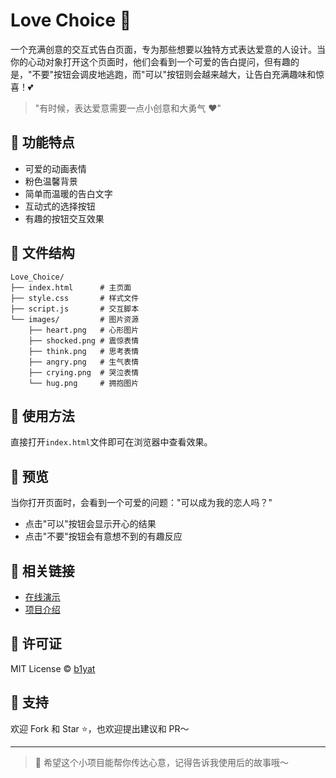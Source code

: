 # Love Choice 💝

一个充满创意的交互式告白页面，专为那些想要以独特方式表达爱意的人设计。当你的心动对象打开这个页面时，他们会看到一个可爱的告白提问，但有趣的是，"不要"按钮会调皮地逃跑，而"可以"按钮则会越来越大，让告白充满趣味和惊喜！💕

> "有时候，表达爱意需要一点小创意和大勇气 ❤️"

## 🌟 功能特点

- 可爱的动画表情
- 粉色温馨背景
- 简单而温暖的告白文字
- 互动式的选择按钮
- 有趣的按钮交互效果

## 📂 文件结构

```
Love_Choice/
├── index.html      # 主页面
├── style.css       # 样式文件
├── script.js       # 交互脚本
└── images/         # 图片资源
    ├── heart.png   # 心形图片
    ├── shocked.png # 震惊表情
    ├── think.png   # 思考表情
    ├── angry.png   # 生气表情
    ├── crying.png  # 哭泣表情
    └── hug.png     # 拥抱图片
```

## 🚀 使用方法

直接打开`index.html`文件即可在浏览器中查看效果。

## 🎉 预览

当你打开页面时，会看到一个可爱的问题："可以成为我的恋人吗？"
- 点击"可以"按钮会显示开心的结果
- 点击"不要"按钮会有意想不到的有趣反应

## 🔗 相关链接

- [在线演示](https://iamb1yat.github.io/Love_Choice/)
- [项目介绍](https://iamb1yat.github.io/2025/02/14/Love_Choice/)

## 📄 许可证

MIT License © [b1yat](https://github.com/Iamb1yat)

## 💖 支持

欢迎 Fork 和 Star ⭐，也欢迎提出建议和 PR～ 

---

> 💌 希望这个小项目能帮你传达心意，记得告诉我使用后的故事哦～ 